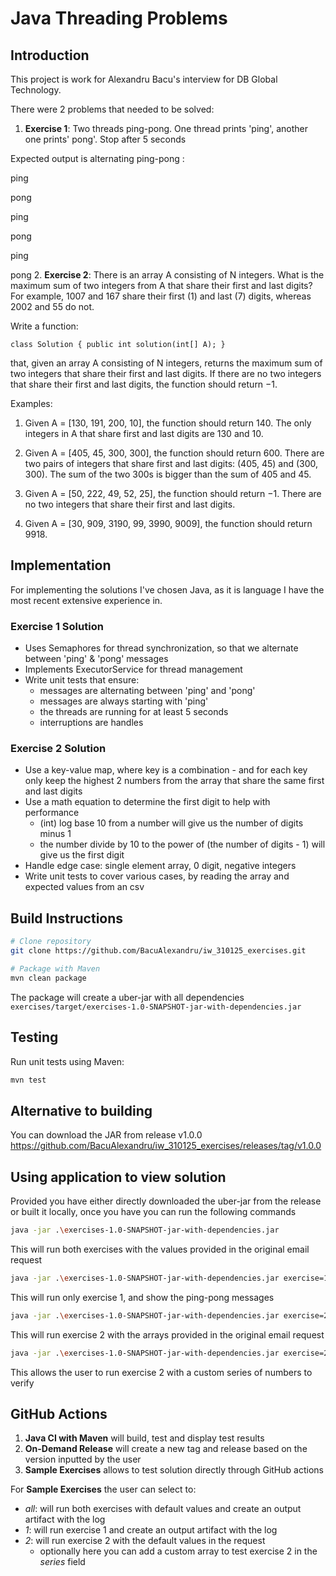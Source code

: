 # Java Threading Problems

## Introduction

This project is work for Alexandru Bacu's interview for DB Global Technology.

There were 2 problems that needed to be solved:

1. **Exercise 1**: Two threads ping-pong. One thread prints 'ping', another one prints' pong'. Stop after 5 seconds

Expected output is alternating ping-pong :

ping

pong

ping

pong

ping

pong
2. **Exercise 2**: There is an array A consisting of N integers. What is the maximum sum of two integers from A that share their first and last digits? For example, 1007 and 167 share their first (1) and last (7) digits, whereas 2002 and 55 do not.

Write a function:


```class Solution { public int solution(int[] A); }```

that, given an array A consisting of N integers, returns the maximum sum of two integers that share their first and last digits. If there are no two integers that share their first and last digits, the function should return −1.

Examples:

1. Given A = [130, 191, 200, 10], the function should return 140. The only integers in A that share first and last digits are 130 and 10.

2. Given A = [405, 45, 300, 300], the function should return 600. There are two pairs of integers that share first and last digits: (405, 45) and (300, 300). The sum of the two 300s is bigger than the sum of 405 and 45.

3. Given A = [50, 222, 49, 52, 25], the function should return −1. There are no two integers that share their first and last digits.

4. Given A = [30, 909, 3190, 99, 3990, 9009], the function should return 9918.

## Implementation
For implementing the solutions I've chosen Java, as it is language I have the most recent extensive experience in.

### Exercise 1 Solution
- Uses Semaphores for thread synchronization, so that we alternate between 'ping' & 'pong' messages
- Implements ExecutorService for thread management
- Write unit tests that ensure:
  - messages are alternating between 'ping' and 'pong'
  - messages are always starting with 'ping'
  - the threads are running for at least 5 seconds
  - interruptions are handles

### Exercise 2 Solution
- Use a key-value map, where key is a combination <first-digit>-<last-digit> and for each key only keep the highest 2 numbers from the array that share the same first and last digits
- Use a math equation to determine the first digit to help with performance
  - (int) log base 10 from a number will give us the number of digits minus 1
  - the number divide by 10 to the power of (the number of digits - 1) will give us the first digit
- Handle edge case: single element array, 0 digit, negative integers
- Write unit tests to cover various cases, by reading the array and expected values from an csv

## Build Instructions

```bash
# Clone repository
git clone https://github.com/BacuAlexandru/iw_310125_exercises.git

# Package with Maven
mvn clean package
```
The package will create a uber-jar with all dependencies ```exercises/target/exercises-1.0-SNAPSHOT-jar-with-dependencies.jar```

## Testing

Run unit tests using Maven:
```bash
mvn test
```

## Alternative to building
You can download the JAR from release v1.0.0 https://github.com/BacuAlexandru/iw_310125_exercises/releases/tag/v1.0.0

## Using application to view solution
Provided you have either directly downloaded the uber-jar from the release or built it locally, once you have you can run the following commands
```bash
java -jar .\exercises-1.0-SNAPSHOT-jar-with-dependencies.jar
```
This will run both exercises with the values provided in the original email request

```bash
java -jar .\exercises-1.0-SNAPSHOT-jar-with-dependencies.jar exercise=1
```

This will run only exercise 1, and show the ping-pong messages

```bash
java -jar .\exercises-1.0-SNAPSHOT-jar-with-dependencies.jar exercise=2
```

This will run exercise 2 with the arrays provided in the original email request

```bash
java -jar .\exercises-1.0-SNAPSHOT-jar-with-dependencies.jar exercise=2 series=3009,39,881,80071,99,9
```

This allows the user to run exercise 2 with a custom series of numbers to verify

## GitHub Actions

1. **Java CI with Maven** will build, test and display test results
2. **On-Demand Release** will create a new tag and release based on the version inputted by the user
3. **Sample Exercises** allows to test solution directly through GitHub actions

For **Sample Exercises** the user can select to:
- *all*: will run both exercises with default values and create an output artifact with the log
- *1*: will run exercise 1 and create an output artifact with the log
- *2*: will run exercise 2 with the default values in the request
  - optionally here you can add a custom array to test exercise 2 in the *series* field

